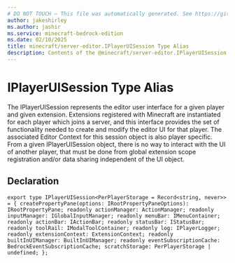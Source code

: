```yaml
---
# DO NOT TOUCH — This file was automatically generated. See https://github.com/mojang/minecraftapidocsgenerator to modify descriptions, examples, etc.
author: jakeshirley
ms.author: jashir
ms.service: minecraft-bedrock-edition
ms.date: 02/10/2025
title: minecraft/server-editor.IPlayerUISession Type Alias
description: Contents of the @minecraft/server-editor.IPlayerUISession type alias.
---
```

# IPlayerUISession Type Alias

The IPlayerUISession represents the editor user interface for a given player and given extension. Extensions registered with Minecraft are instantiated for each player which joins a server, and this interface provides the set of functionality needed to create and modify the editor UI for that player. The associated Editor Context for this session object is also player specific. From a given IPlayerUISession object, there is no way to interact with the UI of another player, that must be done from global extension scope registration and/or data sharing independent of the UI object.

## Declaration
`export type IPlayerUISession<PerPlayerStorage = Record<string, never>> = {
    createPropertyPane(options: IRootPropertyPaneOptions): IRootPropertyPane;
    readonly actionManager: ActionManager;
    readonly inputManager: IGlobalInputManager;
    readonly menuBar: IMenuContainer;
    readonly actionBar: IActionBar;
    readonly statusBar: IStatusBar;
    readonly toolRail: IModalToolContainer;
    readonly log: IPlayerLogger;
    readonly extensionContext: ExtensionContext;
    readonly builtInUIManager: BuiltInUIManager;
    readonly eventSubscriptionCache: BedrockEventSubscriptionCache;
    scratchStorage: PerPlayerStorage | undefined;
};`
